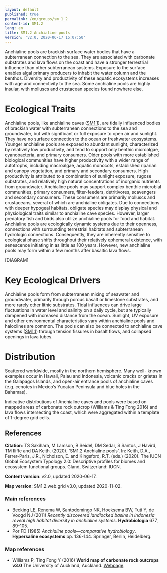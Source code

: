 ```yaml
---
layout: default
published: true
permalink: /en/groups/sm_1_2
content-id: SM1.2
lang: en
title: SM1.2 Anchialine pools
version: 'v2.0, 2020-06-17 15:07:50'
---
```


Anchialine pools are brackish surface water bodies that have a subterranean connection to the sea. They are associated with carbonate substrates and lava flows on the coast and have a stronger terrestrial influence than other subterranean systems. Exposure to the surface enables algal primary producers to inhabit the water column and the benthos. Diversity and productivity of these aquatic ecosystems increases with age and connectivity to the sea. Some anchialine pools are highly insular, with molluscs and crustacean species found nowhere else.

# Ecological Traits
 
Anchialine pools, like anchialine caves ([SM1.1](/explore/groups/SM1.1)), are tidally influenced bodies of brackish water with subterranean connections to the sea and groundwater, but with significant or full exposure to open air and sunlight. They have no surface connection to the ocean or freshwater ecosystems. Younger anchialine pools are exposed to abundant sunlight, characterized by relatively low productivity, and tend to support only benthic microalgae, cyanobacteria, and primary consumers. Older pools with more established biological communities have higher productivity with a wider range of autotrophs, including macroalgae, aquatic monocots, established riparian and canopy vegetation, and primary and secondary consumers. High productivity is attributed to a combination of sunlight exposure, rugose substrates, and relatively high natural concentrations of inorganic nutrients from groundwater. Anchialine pools may support complex benthic microbial communities, primary consumers, filter-feeders, detritivores, scavengers and secondary consumers. These consumers are primarily molluscs and crustaceans, several of which are anchialine obligates. Due to connections with deeper hypogeal habitats, obligate species may display physical and physiological traits similar to anchialine cave species. However, larger predatory fish and birds also utilize anchialine pools for food and habitat. Anchialine pools are ecologically dynamic systems due to their openness, connections with surrounding terrestrial habitats and subterranean hydrologic connections. Consequently, they are inherently sensitive to ecological phase shifts throughout their relatively ephemeral existence, with senescence initiating in as little as 100 years. However, new anchialine pools may form within a few months after basaltic lava flows. 

[DIAGRAM]

# Key Ecological Drivers
 
Anchialine pools form from subterranean mixing of seawater and groundwater, primarily through porous basalt or limestone substrates, and more rarely other lithic substrates. Tidal influences can drive large fluctuations in water level and salinity on a daily cycle, but are typically dampened with increased distance from the ocean. Sunlight, UV exposure and other environmental characteristics vary within anchialine pools and haloclines are common. The pools can also be connected to anchialine cave systems ([SM1.1](/explore/groups/SM1.1)) through tension fissures in basalt flows, and collapsed openings in lava tubes. 
 
# Distribution
 
Scattered worldwide, mostly in the northern hemisphere. Many well- known examples occur in Hawaii, Palau and Indonesia, volcanic cracks or grietas in the Galapagos Islands, and open-air entrance pools of anchialine caves (e.g. cenotes in Mexico’s Yucatan Peninsula and blue holes in the Bahamas).

Indicative distributions of Anchialine caves and pools were based on mapped areas of carbonate rock outcrop (Williams & Ting Fong 2016) and lava flows intersecting the coast, which were aggregated within a template of 1-degree grid cells.

## References

**Citation**: TS Sakihara, M Lamson, B Seidel, DM Sedar, S Santos, J Havird, TM Iliffe and DA Keith. (2020). 'SM1.2 Anchialine pools'. In: Keith, D.A., Ferrer-Paris, J.R., Nicholson, E. and Kingsford, R.T. (eds.) (2020). The IUCN Global Ecosystem Typology 2.0: Descriptive profiles for biomes and ecosystem functional groups. Gland, Switzerland: IUCN.

**Content version**: v2.0, updated 2020-06-17.

**Map version**: SM1.2.web.grid v3.0, updated 2020-11-02.

### Main references
* Becking LE, Renema W, Santodomingo NK, Hoeksema BW, Tuti Y, de Voogd NJ (2011) *Recently discovered landlocked basins in Indonesia reveal high habitat diversity in anchialine systems*. **Hydrobiologia** 677, 89-105.
* Por FD (1985) *Anchialine pools—comparative hydrobiology*. **Hypersaline ecosystems**  pp. 136-144. Springer, Berlin, Heidelberg.

### Map references
* Williams P, Ting Fong Y  (2016) **World map of carbonate rock outcrops v3.0** The University of Auckland, Auckland. [Webpage](https://www.fos.auckland.ac.nz/our_research/karst/).

